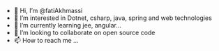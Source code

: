 - 👋 Hi, I’m @fatiAkhmassi
- 👀 I’m interested in Dotnet, csharp, java, spring and web technologies
- 🌱 I’m currently learning jee, angular...
- 💞️ I’m looking to collaborate on open source code
- 📫 How to reach me ...

<!---
fatiAkhmassi/fatiAkhmassi is a ✨ special ✨ repository because its `README.md` (this file) appears on your GitHub profile.
You can click the Preview link to take a look at your changes.
--->
